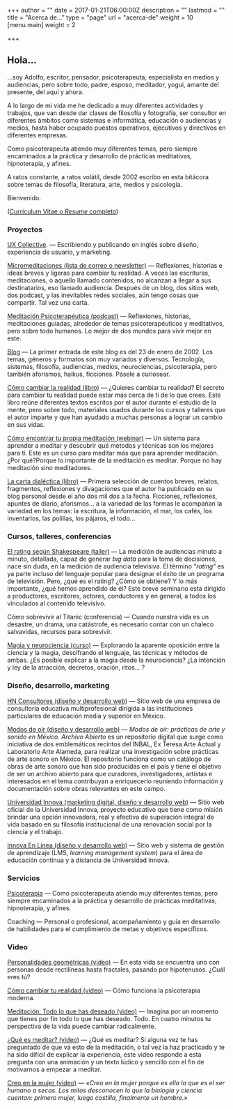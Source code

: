 +++
author = ""
date = 2017-01-21T06:00:00Z
description = ""
lastmod = ""
title = "Acerca de..."
type = "page"
url = "acerca-de"
weight = 10
[menu.main]
weight = 2

+++
## Hola…

…soy Adolfo, escritor, pensador, psicoterapeuta, especialista en medios y audiencias, pero sobre todo, padre, esposo, meditador, yogui, amante del presente, del aquí y ahora.

A lo largo de mi vida me he dedicado a muy diferentes actividades y trabajos, que van desde dar clases de filosofía y fotografía, ser consultor en diferentes ámbitos como sistemas e informática, educación o audiencias y medios, hasta haber ocupado puestos operativos, ejecutivos y directivos en diferentes empresas.

Como psicoterapeuta atiendo muy diferentes temas, pero siempre encaminados a la práctica y desarrollo de prácticas meditativas, hipnoterapia, y afines.

A ratos constante, a ratos volátil, desde 2002 escribo en esta bitácora sobre temas de filosofía, literatura, arte, medios y psicología.

Bienvenido.

([Curriculum Vitae o _Resume_ completo](/cv/))

### Proyectos

[UX Collective](https://uxdesign.cc/@adolforismos). — Escribiendo y publicando en inglés sobre diseño, experiencia de usuario, y marketing.

[Micromeditaciones (lista de correo o newsletter)](https://micromeditaciones.substack.com/) — Reflexiones, historias e ideas breves y ligeras para cambiar tu realidad. A veces las escrituras, meditaciones, o aquello llamado contenidos, no alcanzan a llegar a sus destinatarios, eso llamado audiencia. Después de un blog, dos sitios web, dos podcast, y las inevitables redes sociales, aún tengo cosas que compartir. Tal vez una carta.

[Meditación Psicoterapéutica (podcast)](https://anchor.fm/meditacionpsicoterapeutica) — Reflexiones, historias, meditaciones guiadas, alrededor de temas psicoterapéuticos y meditativos, pero sobre todo humanos. Lo mejor de dos mundos para vivir mejor en este.

[Blog](https://adolforismos.com/blog/) — La primer entrada de este blog es del 23 de enero de 2002. Los temas, géneros y formatos son muy variados y diversos. Tecnología, sistemas, filosofía, audiencias, medios, neurociencias, psicoterapia, pero también aforismos, haikus, ficciones. Pásele a curiosear.

[Cómo cambiar la realidad (libro)](https://adolforismos.com/nuevo-libro-como-cambiar-tu-realidad/) — ¿Quieres cambiar tu realidad? El secreto para cambiar tu realidad puede estar más cerca de ti de lo que crees. Este libro reúne diferentes textos escritos por el autor durante el estudio de la mente, pero sobre todo, materiales usados durante los cursos y talleres que el autor imparte y que han ayudado a muchas personas a lograr un cambio en sus vidas.

[Cómo encontrar tu propia meditación (webinar)](https://enlinea.innova.edu.mx/programas/webinar/como-encontrar-tu-propia-meditacion/#page-content) — Un sistema para aprender a meditar y descubrir qué métodos y técnicas son los mejores para ti. Este es un curso para meditar más que para aprender meditación. ¿Por qué?Porque lo importante de la meditación es meditar. Porque no hay meditación sino meditadores.

[La carta dialéctica (libro)](https://adolforismos.com/libro-la-carta-dialectica) — Primera selección de cuentos breves, relatos, fragmentos, reflexiones y divagaciones que el autor ha publicado en su blog personal desde el año dos mil dos a la fecha. Ficciones, reflexiones, apuntes de diario, aforismos… a la variedad de las formas le acompañan la variedad en los temas: la escritura, la información, el mar, los cafés, los inventarios, las polillas, los pájaros, el todo…

### Cursos, talleres, conferencias

[El rating según Shakespeare (taller)](https://enlinea.innova.edu.mx/programas/seminario/el-rating-segun-shakespeare-la-medicion-de-audiencia/) — La medición de audiencias minuto a minuto, detallada, capaz de generar  _big data_ para la toma de decisiones, nace sin duda, en la medición de audiencia televisiva. El término “_rating_” es ya parte incluso del lenguaje popular para designar el éxito de un programa de televisión. Pero, ¿qué es el rating? ¿Cómo se obtiene? Y lo más importante, ¿qué hemos aprendido de él? Este breve seminario esta dirigido a productores, escritores, actores, conductores y en general, a todos los vínculados al contenido televisivo.

Cómo sobrevivir al Titanic (conferencia) — Cuando nuestra vida es un desastre, un drama, una catástrofe, es necesario contar con un chaleco salvavidas, recursos para sobrevivir.

[Magia y neurociencia (curso)](https://adolforismos.com/cursos/magia-y-neurociencia/) — Explorando la aparente oposición entre la ciencia y la magia, descifrando el lenguaje, las técnicas y métodos de ambas. ¿Es posible explicar a la magia desde la neurociencia? ¿La intención y ley de la atracción, decretos, oración, ritos... ?

### Diseño, desarrollo, marketing

[HN Consultores (diseño y desarrollo web)](http://hnconsultores.com/) — Sitio web de una empresa de consultoría educativa multiprofesional dirigida a las instituciones particulares de educación media y superior en México.

[Modos de oír (diseño y desarrollo web)](https://modosdeoir.inba.gob.mx/) — _Modos de oír: prácticas de arte y sonido en México. Archivo Abierto_ es un repositorio digital que surge como iniciativa de dos emblemáticos recintos del INBAL, Ex Teresa Arte Actual y Laboratorio Arte Alameda, para realizar una investigación sobre prácticas de arte sonoro en México. El repositorio funciona como un catálogo de obras de arte sonoro que han sido producidas en el país y tiene el objetivo de ser un archivo abierto para que curadores, investigadores, artistas e interesados en el tema contribuyan a enriquecerlo reuniendo información y documentación sobre obras relevantes en este campo.

[Universidad Innova (marketing digital, diseño y desarrollo web)](http://innova.edu.mx/) — Sitio web oficial de la Universidad Innova, proyecto educativo que tiene como misión brindar una opción innovadora, real y efectiva de superación integral de vida basado en su filosofía institucional de una renovación social por la ciencia y el trabajo.

[Innova En Línea (diseño y desarrollo web)](http://enlinea.innova.edu.mx/) — Sitio web y sistema de gestión de aprendizaje (LMS, _learning management system_) para el área de educación continua y a distancia de Universidad Innova.

### Servicios

[Psicoterapia](https://adolforismos.com/service/psicoterapia/) — Como psicoterapeuta atiendo muy diferentes temas, pero siempre encaminados a la práctica y desarrollo de prácticas meditativas, hipnoterapia, y afines.

Coaching — Personal o profesional, acompañamiento y guía en desarrollo de habilidades para el cumplimiento de metas y objetivos específicos.

### Video

[Personalidades geométricas (video)](https://www.youtube.com/watch?v=xa29ubi-Jt4) — En esta vida se encuentra uno con personas desde rectilíneas hasta fractales, pasando por hipotenusos. ¿Cuál eres tú?

[Cómo cambiar tu realidad (video)](https://www.youtube.com/watch?v=KXjcaT9dY0A&t=34s) — Cómo funciona la psicoterapia moderna.

[Meditación: Todo lo que has deseado (video)](https://www.youtube.com/watch?v=VS3O3gjc1Jk) — Imagina por un momento que tienes por fin todo lo que has deseado. Todo. En cuatro minutos tu perspectiva de la vida puede cambiar radicalmente.

[¿Qué es meditar? (video)](https://www.youtube.com/watch?v=11JF_g2M7Ao&t=2s) — ¿Qué es meditar? Si alguna vez te has preguntado de que va esto de la meditación, o tal vez la haz practicado y te ha sido difícil de explicar la experiencia, este video responde a esta pregunta con una animación y un texto lúdico y sencillo con el fin de motivarnos a empezar a meditar.

[Creo en la mujer (video)](https://www.youtube.com/watch?v=RFiyCKU7894&t=47s) — _«Creo en la mujer porque es ella la que es el ser humano a secas. Los mitos desconocen lo que la biología y ciencia cuentan: primero mujer, luego costilla, finalmente un hombre.»_